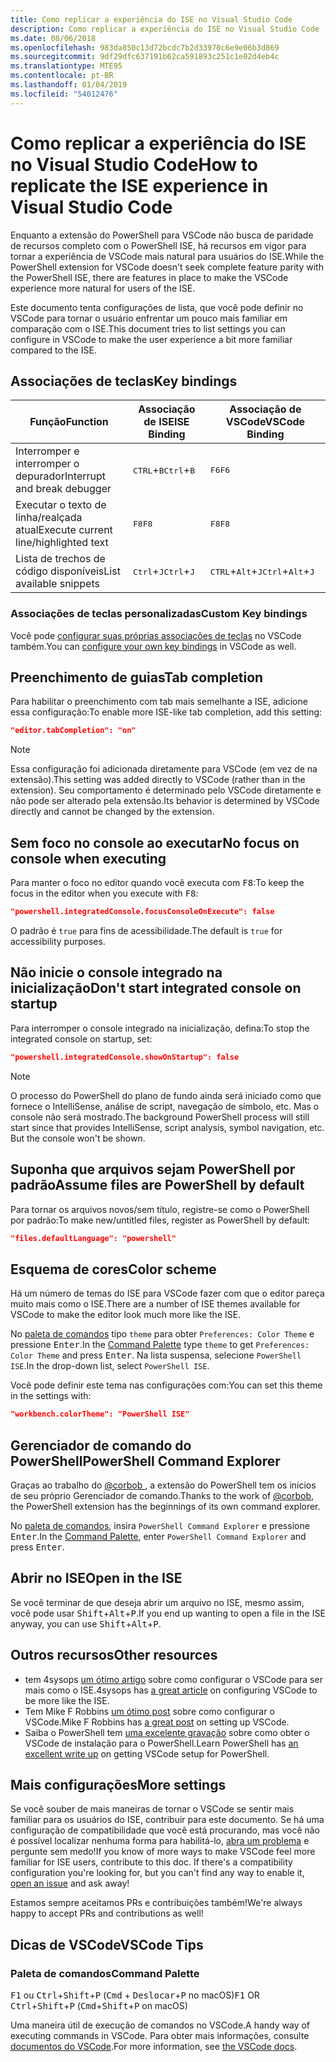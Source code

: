 ```yaml
---
title: Como replicar a experiência do ISE no Visual Studio Code
description: Como replicar a experiência do ISE no Visual Studio Code
ms.date: 08/06/2018
ms.openlocfilehash: 983da850c13d72bcdc7b2d33970c6e9e06b3d869
ms.sourcegitcommit: 9df29dfc637191b62ca591893c251c1e02d4eb4c
ms.translationtype: MTE95
ms.contentlocale: pt-BR
ms.lasthandoff: 01/04/2019
ms.locfileid: "54012476"
---
```

# <a name="how-to-replicate-the-ise-experience-in-visual-studio-code"></a><span data-ttu-id="91b07-103">Como replicar a experiência do ISE no Visual Studio Code</span><span class="sxs-lookup"><span data-stu-id="91b07-103">How to replicate the ISE experience in Visual Studio Code</span></span>

<span data-ttu-id="91b07-104">Enquanto a extensão do PowerShell para VSCode não busca de paridade de recursos completo com o PowerShell ISE, há recursos em vigor para tornar a experiência de VSCode mais natural para usuários do ISE.</span><span class="sxs-lookup"><span data-stu-id="91b07-104">While the PowerShell extension for VSCode doesn't seek complete feature parity with the PowerShell ISE, there are features in place to make the VSCode experience more natural for users of the ISE.</span></span>

<span data-ttu-id="91b07-105">Este documento tenta configurações de lista, que você pode definir no VSCode para tornar o usuário enfrentar um pouco mais familiar em comparação com o ISE.</span><span class="sxs-lookup"><span data-stu-id="91b07-105">This document tries to list settings you can configure in VSCode to make the user experience a bit more familiar compared to the ISE.</span></span>

## <a name="key-bindings"></a><span data-ttu-id="91b07-106">Associações de teclas</span><span class="sxs-lookup"><span data-stu-id="91b07-106">Key bindings</span></span>

| <span data-ttu-id="91b07-107">Função</span><span class="sxs-lookup"><span data-stu-id="91b07-107">Function</span></span>                              | <span data-ttu-id="91b07-108">Associação de ISE</span><span class="sxs-lookup"><span data-stu-id="91b07-108">ISE Binding</span></span>                  | <span data-ttu-id="91b07-109">Associação de VSCode</span><span class="sxs-lookup"><span data-stu-id="91b07-109">VSCode Binding</span></span>                              |
| ----------------                      | -----------                  | --------------                              |
| <span data-ttu-id="91b07-110">Interromper e interromper o depurador</span><span class="sxs-lookup"><span data-stu-id="91b07-110">Interrupt and break debugger</span></span>          | <span data-ttu-id="91b07-111"><kbd>CTRL</kbd>+<kbd>B</kbd></span><span class="sxs-lookup"><span data-stu-id="91b07-111"><kbd>Ctrl</kbd>+<kbd>B</kbd></span></span> | <span data-ttu-id="91b07-112"><kbd>F6</kbd></span><span class="sxs-lookup"><span data-stu-id="91b07-112"><kbd>F6</kbd></span></span>                               |
| <span data-ttu-id="91b07-113">Executar o texto de linha/realçada atual</span><span class="sxs-lookup"><span data-stu-id="91b07-113">Execute current line/highlighted text</span></span> | <span data-ttu-id="91b07-114"><kbd>F8</kbd></span><span class="sxs-lookup"><span data-stu-id="91b07-114"><kbd>F8</kbd></span></span>                | <span data-ttu-id="91b07-115"><kbd>F8</kbd></span><span class="sxs-lookup"><span data-stu-id="91b07-115"><kbd>F8</kbd></span></span>                               |
| <span data-ttu-id="91b07-116">Lista de trechos de código disponíveis</span><span class="sxs-lookup"><span data-stu-id="91b07-116">List available snippets</span></span>               | <span data-ttu-id="91b07-117"><kbd>Ctrl</kbd>+<kbd>J</kbd></span><span class="sxs-lookup"><span data-stu-id="91b07-117"><kbd>Ctrl</kbd>+<kbd>J</kbd></span></span> | <span data-ttu-id="91b07-118"><kbd>CTRL</kbd>+<kbd>Alt</kbd>+<kbd>J</kbd></span><span class="sxs-lookup"><span data-stu-id="91b07-118"><kbd>Ctrl</kbd>+<kbd>Alt</kbd>+<kbd>J</kbd></span></span> |

### <a name="custom-key-bindings"></a><span data-ttu-id="91b07-119">Associações de teclas personalizadas</span><span class="sxs-lookup"><span data-stu-id="91b07-119">Custom Key bindings</span></span>

<span data-ttu-id="91b07-120">Você pode [configurar suas próprias associações de teclas](https://code.visualstudio.com/docs/getstarted/keybindings#_custom-keybindings-for-refactorings) no VSCode também.</span><span class="sxs-lookup"><span data-stu-id="91b07-120">You can [configure your own key bindings](https://code.visualstudio.com/docs/getstarted/keybindings#_custom-keybindings-for-refactorings) in VSCode as well.</span></span>

## <a name="tab-completion"></a><span data-ttu-id="91b07-121">Preenchimento de guias</span><span class="sxs-lookup"><span data-stu-id="91b07-121">Tab completion</span></span>

<span data-ttu-id="91b07-122">Para habilitar o preenchimento com tab mais semelhante a ISE, adicione essa configuração:</span><span class="sxs-lookup"><span data-stu-id="91b07-122">To enable more ISE-like tab completion, add this setting:</span></span>

```json
"editor.tabCompletion": "on"
```

> [!NOTE]
> <span data-ttu-id="91b07-123">Essa configuração foi adicionada diretamente para VSCode (em vez de na extensão).</span><span class="sxs-lookup"><span data-stu-id="91b07-123">This setting was added directly to VSCode (rather than in the extension).</span></span> <span data-ttu-id="91b07-124">Seu comportamento é determinado pelo VSCode diretamente e não pode ser alterado pela extensão.</span><span class="sxs-lookup"><span data-stu-id="91b07-124">Its behavior is determined by VSCode directly and cannot be changed by the extension.</span></span>

## <a name="no-focus-on-console-when-executing"></a><span data-ttu-id="91b07-125">Sem foco no console ao executar</span><span class="sxs-lookup"><span data-stu-id="91b07-125">No focus on console when executing</span></span>

<span data-ttu-id="91b07-126">Para manter o foco no editor quando você executa com <kbd>F8</kbd>:</span><span class="sxs-lookup"><span data-stu-id="91b07-126">To keep the focus in the editor when you execute with <kbd>F8</kbd>:</span></span>

```json
"powershell.integratedConsole.focusConsoleOnExecute": false
```

<span data-ttu-id="91b07-127">O padrão é `true` para fins de acessibilidade.</span><span class="sxs-lookup"><span data-stu-id="91b07-127">The default is `true` for accessibility purposes.</span></span>

## <a name="dont-start-integrated-console-on-startup"></a><span data-ttu-id="91b07-128">Não inicie o console integrado na inicialização</span><span class="sxs-lookup"><span data-stu-id="91b07-128">Don't start integrated console on startup</span></span>

<span data-ttu-id="91b07-129">Para interromper o console integrado na inicialização, defina:</span><span class="sxs-lookup"><span data-stu-id="91b07-129">To stop the integrated console on startup, set:</span></span>

```json
"powershell.integratedConsole.showOnStartup": false
```

> [!NOTE]
> <span data-ttu-id="91b07-130">O processo do PowerShell do plano de fundo ainda será iniciado como que fornece o IntelliSense, análise de script, navegação de símbolo, etc. Mas o console não será mostrado.</span><span class="sxs-lookup"><span data-stu-id="91b07-130">The background PowerShell process will still start since that provides IntelliSense, script analysis, symbol navigation, etc. But the console won't be shown.</span></span>

## <a name="assume-files-are-powershell-by-default"></a><span data-ttu-id="91b07-131">Suponha que arquivos sejam PowerShell por padrão</span><span class="sxs-lookup"><span data-stu-id="91b07-131">Assume files are PowerShell by default</span></span>

<span data-ttu-id="91b07-132">Para tornar os arquivos novos/sem título, registre-se como o PowerShell por padrão:</span><span class="sxs-lookup"><span data-stu-id="91b07-132">To make new/untitled files, register as PowerShell by default:</span></span>

```json
"files.defaultLanguage": "powershell"
```

## <a name="color-scheme"></a><span data-ttu-id="91b07-133">Esquema de cores</span><span class="sxs-lookup"><span data-stu-id="91b07-133">Color scheme</span></span>

<span data-ttu-id="91b07-134">Há um número de temas do ISE para VSCode fazer com que o editor pareça muito mais como o ISE.</span><span class="sxs-lookup"><span data-stu-id="91b07-134">There are a number of ISE themes available for VSCode to make the editor look much more like the ISE.</span></span>

<span data-ttu-id="91b07-135">No [paleta de comandos] tipo `theme` para obter `Preferences: Color Theme` e pressione <kbd>Enter</kbd>.</span><span class="sxs-lookup"><span data-stu-id="91b07-135">In the [Command Palette] type `theme` to get `Preferences: Color Theme` and press <kbd>Enter</kbd>.</span></span>
<span data-ttu-id="91b07-136">Na lista suspensa, selecione `PowerShell ISE`.</span><span class="sxs-lookup"><span data-stu-id="91b07-136">In the drop-down list, select `PowerShell ISE`.</span></span>

<span data-ttu-id="91b07-137">Você pode definir este tema nas configurações com:</span><span class="sxs-lookup"><span data-stu-id="91b07-137">You can set this theme in the settings with:</span></span>

```json
"workbench.colorTheme": "PowerShell ISE"
```

## <a name="powershell-command-explorer"></a><span data-ttu-id="91b07-138">Gerenciador de comando do PowerShell</span><span class="sxs-lookup"><span data-stu-id="91b07-138">PowerShell Command Explorer</span></span>

<span data-ttu-id="91b07-139">Graças ao trabalho do [ @corbob ](https://github.com/corbob), a extensão do PowerShell tem os inícios de seu próprio Gerenciador de comando.</span><span class="sxs-lookup"><span data-stu-id="91b07-139">Thanks to the work of [@corbob](https://github.com/corbob), the PowerShell extension has the beginnings of its own command explorer.</span></span>

<span data-ttu-id="91b07-140">No [paleta de comandos], insira `PowerShell Command Explorer` e pressione <kbd>Enter</kbd>.</span><span class="sxs-lookup"><span data-stu-id="91b07-140">In the [Command Palette], enter `PowerShell Command Explorer` and press <kbd>Enter</kbd>.</span></span>

## <a name="open-in-the-ise"></a><span data-ttu-id="91b07-141">Abrir no ISE</span><span class="sxs-lookup"><span data-stu-id="91b07-141">Open in the ISE</span></span>

<span data-ttu-id="91b07-142">Se você terminar de que deseja abrir um arquivo no ISE, mesmo assim, você pode usar <kbd>Shift</kbd>+<kbd>Alt</kbd>+<kbd>P</kbd>.</span><span class="sxs-lookup"><span data-stu-id="91b07-142">If you end up wanting to open a file in the ISE anyway, you can use <kbd>Shift</kbd>+<kbd>Alt</kbd>+<kbd>P</kbd>.</span></span>

## <a name="other-resources"></a><span data-ttu-id="91b07-143">Outros recursos</span><span class="sxs-lookup"><span data-stu-id="91b07-143">Other resources</span></span>

- <span data-ttu-id="91b07-144">tem 4sysops [um ótimo artigo](https://4sysops.com/archives/make-visual-studio-code-look-and-behave-like-powershell-ise/) sobre como configurar o VSCode para ser mais como o ISE.</span><span class="sxs-lookup"><span data-stu-id="91b07-144">4sysops has [a great article](https://4sysops.com/archives/make-visual-studio-code-look-and-behave-like-powershell-ise/) on configuring VSCode to be more like the ISE.</span></span>
- <span data-ttu-id="91b07-145">Tem Mike F Robbins [um ótimo post](https://mikefrobbins.com/2017/08/24/how-to-install-visual-studio-code-and-configure-it-as-a-replacement-for-the-powershell-ise/) sobre como configurar o VSCode.</span><span class="sxs-lookup"><span data-stu-id="91b07-145">Mike F Robbins has [a great post](https://mikefrobbins.com/2017/08/24/how-to-install-visual-studio-code-and-configure-it-as-a-replacement-for-the-powershell-ise/) on setting up VSCode.</span></span>
- <span data-ttu-id="91b07-146">Saiba o PowerShell tem [uma excelente gravação](https://www.learnpwsh.com/setup-vs-code-for-powershell/) sobre como obter o VSCode de instalação para o PowerShell.</span><span class="sxs-lookup"><span data-stu-id="91b07-146">Learn PowerShell has [an excellent write up](https://www.learnpwsh.com/setup-vs-code-for-powershell/) on getting VSCode setup for PowerShell.</span></span>

## <a name="more-settings"></a><span data-ttu-id="91b07-147">Mais configurações</span><span class="sxs-lookup"><span data-stu-id="91b07-147">More settings</span></span>

<span data-ttu-id="91b07-148">Se você souber de mais maneiras de tornar o VSCode se sentir mais familiar para os usuários do ISE, contribuir para este documento. Se há uma configuração de compatibilidade que você está procurando, mas você não é possível localizar nenhuma forma para habilitá-lo, [abra um problema](https://github.com/PowerShell/vscode-powershell/issues/new/choose) e pergunte sem medo!</span><span class="sxs-lookup"><span data-stu-id="91b07-148">If you know of more ways to make VSCode feel more familiar for ISE users, contribute to this doc. If there's a compatibility configuration you're looking for, but you can't find any way to enable it, [open an issue](https://github.com/PowerShell/vscode-powershell/issues/new/choose) and ask away!</span></span>

<span data-ttu-id="91b07-149">Estamos sempre aceitamos PRs e contribuições também!</span><span class="sxs-lookup"><span data-stu-id="91b07-149">We're always happy to accept PRs and contributions as well!</span></span>

## <a name="vscode-tips"></a><span data-ttu-id="91b07-150">Dicas de VSCode</span><span class="sxs-lookup"><span data-stu-id="91b07-150">VSCode Tips</span></span>

### <a name="command-palette"></a><span data-ttu-id="91b07-151">Paleta de comandos</span><span class="sxs-lookup"><span data-stu-id="91b07-151">Command Palette</span></span>

<span data-ttu-id="91b07-152"><kbd>F1</kbd> ou <kbd>Ctrl</kbd>+<kbd>Shift</kbd>+<kbd>P</kbd> (<kbd>Cmd</kbd> + <kbd> Deslocar</kbd>+<kbd>P</kbd> no macOS)</span><span class="sxs-lookup"><span data-stu-id="91b07-152"><kbd>F1</kbd> OR <kbd>Ctrl</kbd>+<kbd>Shift</kbd>+<kbd>P</kbd> (<kbd>Cmd</kbd>+<kbd>Shift</kbd>+<kbd>P</kbd> on macOS)</span></span>

<span data-ttu-id="91b07-153">Uma maneira útil de execução de comandos no VSCode.</span><span class="sxs-lookup"><span data-stu-id="91b07-153">A handy way of executing commands in VSCode.</span></span>
<span data-ttu-id="91b07-154">Para obter mais informações, consulte [documentos do VSCode](https://code.visualstudio.com/docs/getstarted/userinterface#_command-palette).</span><span class="sxs-lookup"><span data-stu-id="91b07-154">For more information, see [the VSCode docs](https://code.visualstudio.com/docs/getstarted/userinterface#_command-palette).</span></span>

[Paleta de comandos]: #command-palette
[Command Palette]: #command-palette

